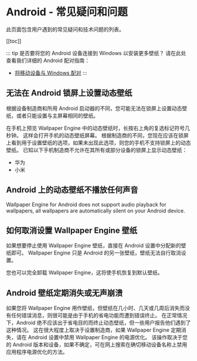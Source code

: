 # Android - 常见疑问和问题

此页面包含用户遇到的常见疑问和技术问题的列表。

[[toc]]

::: tip
是否要将您的 Android 设备连接到 Windows 以安装更多壁纸？ 请在此处查看我们详细的 Android 配对指南：

* [将移动设备与 Windows 配对](/mobile/pairing.html)
:::

## 无法在 Android 锁屏上设置动态壁纸

根据设备制造商和所用 Android 启动器的不同，您可能无法在锁屏上设置动态壁纸，或者只能设置与主屏幕相同的壁纸。

在手机上预览 Wallpaper Engine 中的动态壁纸时，长按右上角的复选标记符号几秒钟。 这样会打开手机的动态壁纸屏幕。 根据制造商的不同，您现在应该在锁屏上看到用于设置壁纸的选项，如果未出现此选项，则您的手机不支持锁屏上的动态壁纸。 已知以下手机制造商不允许在其所有或部分设备的锁屏上显示动态壁纸：

* 华为
* 小米

## Android 上的动态壁纸不播放任何声音

Wallpaper Engine for Android does not support audio playback for wallpapers, all wallpapers are automatically silent on your Android device.

## 如何取消设置 Wallpaper Engine 壁纸

如果想要停止使用 Wallpaper Engine 壁纸，直接在 Android 设置中分配新的壁纸即可。 Wallpaper Engine 只是 Android 的另一张壁纸，壁纸无法自行取消设置。

您也可以完全卸载 Wallpaper Engine，这将使手机恢复到默认壁纸。

## Android 壁纸定期消失或无声崩溃

如果您将 Wallpaper Engine 用作壁纸，但壁纸在几小时、几天或几周后消失而没有任何错误消息，则很可能是由于手机的省电功能而遭到错误终止。 在正常情况下，Android 绝不应该出于省电目的而终止动态壁纸，但一些用户报告他们遇到了这种情况。 这在很大程度上取决于设置制造商，如果 Wallpaper Engine 定期消失，请在 Android 设置中禁用 Wallpaper Engine 的电源优化。 该操作取决于您的 Android 版本和设备，如果不确定，可在网上搜索在确切移动设备名称上禁用应用程序电源优化的方法。